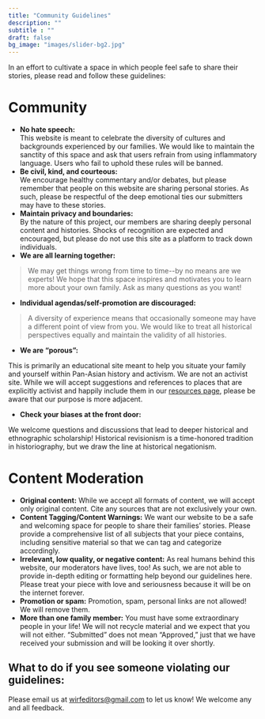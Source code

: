 ```yaml
---
title: "Community Guidelines"
description: ""
subtitle : ""
draft: false
bg_image: "images/slider-bg2.jpg"
---
```


In an effort to cultivate a space in which people feel safe to share their stories, please read and follow these guidelines:  

# **Community**  
* **No hate speech:** <br>
This website is meant to celebrate the diversity of cultures and backgrounds experienced by our families. We would like to maintain the sanctity of this space and ask that users refrain from using inflammatory language. Users who fail to uphold these rules will be banned.
* **Be civil, kind, and courteous:** <br>
We encourage healthy commentary and/or debates, but please remember that people on this website are sharing personal stories. As such, please be respectful of the deep emotional ties our submitters may have to these stories.
* **Maintain privacy and boundaries:**  <br>
By the nature of this project, our members are sharing deeply personal content and histories. Shocks of recognition are expected and encouraged, but please do not use this site as a platform to track down individuals.
* **We are all learning together:** <br>
> We may get things wrong from time to time--by no means are we experts! We hope that this space inspires and motivates you to learn more about your own family. Ask as many questions as you want!
* **Individual agendas/self-promotion are discouraged:** 
> A diversity of experience means that occasionally someone may have a different point of view from you. We would like to treat all historical perspectives equally and maintain the validity of all histories.
* **We are “porous”:** 

This is primarily an educational site meant to help you situate your family and yourself within Pan-Asian history and activism. We are not an activist site. While we will accept suggestions and references to places that are explicitly activist and happily include them in our [resources page](https://wirf.netlify.app/resources/), please be aware that our purpose is more adjacent.

* **Check your biases at the front door:** 

We welcome questions and discussions that lead to deeper historical and ethnographic scholarship! Historical revisionism is a time-honored tradition in historiography, but we draw the line at historical negationism. 


# **Content Moderation**  
* **Original content:** 
While we accept all formats of content, we will accept only original content. Cite any sources that are not exclusively your own.
* **Content Tagging/Content Warnings:** 
We want our website to be a safe and welcoming space for people to share their families’ stories. Please provide a comprehensive list of all subjects that your piece contains, including sensitive material so that we can tag and categorize accordingly. 
* **Irrelevant, low quality, or negative content:** 
As real humans behind this website, our moderators have lives, too! As such, we are not able to provide in-depth editing or formatting help beyond our guidelines here. Please treat your piece with love and seriousness because it will be on the internet forever.
* **Promotion or spam:** 
Promotion, spam, personal links are not allowed! We will remove them.
* **More than one family member:** 
You must have some extraordinary people in your life! We will not recycle material and we expect that you will not either. “Submitted” does not mean “Approved,” just that we have received your submission and will be looking it over shortly.

## **What to do if you see someone violating our guidelines:**
Please email us at wirfeditors@gmail.com to let us know! We welcome any and all feedback.
